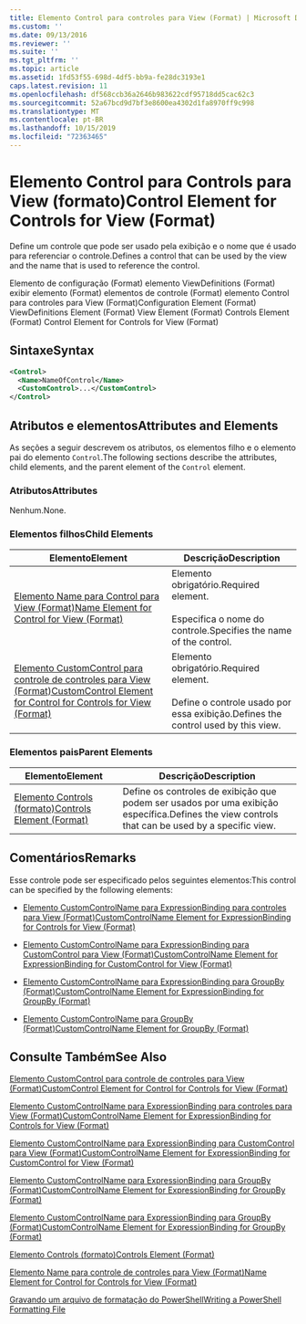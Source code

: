 ```yaml
---
title: Elemento Control para controles para View (Format) | Microsoft Docs
ms.custom: ''
ms.date: 09/13/2016
ms.reviewer: ''
ms.suite: ''
ms.tgt_pltfrm: ''
ms.topic: article
ms.assetid: 1fd53f55-698d-4df5-bb9a-fe28dc3193e1
caps.latest.revision: 11
ms.openlocfilehash: df568ccb36a2646b983622cdf95718dd5cac62c3
ms.sourcegitcommit: 52a67bcd9d7bf3e8600ea4302d1fa8970ff9c998
ms.translationtype: MT
ms.contentlocale: pt-BR
ms.lasthandoff: 10/15/2019
ms.locfileid: "72363465"
---
```

# <a name="control-element-for-controls-for-view--format"></a><span data-ttu-id="9ff53-102">Elemento Control para Controls para View (formato)</span><span class="sxs-lookup"><span data-stu-id="9ff53-102">Control Element for Controls for View  (Format)</span></span>

<span data-ttu-id="9ff53-103">Define um controle que pode ser usado pela exibição e o nome que é usado para referenciar o controle.</span><span class="sxs-lookup"><span data-stu-id="9ff53-103">Defines a control that can be used by the view and the name that is used to reference the control.</span></span>

<span data-ttu-id="9ff53-104">Elemento de configuração (Format) elemento ViewDefinitions (Format) exibir elemento (Format) elementos de controle (Format) elemento Control para controles para View (Format)</span><span class="sxs-lookup"><span data-stu-id="9ff53-104">Configuration Element (Format) ViewDefinitions Element (Format) View Element (Format) Controls Element (Format) Control Element for Controls for View (Format)</span></span>

## <a name="syntax"></a><span data-ttu-id="9ff53-105">Sintaxe</span><span class="sxs-lookup"><span data-stu-id="9ff53-105">Syntax</span></span>

```xml
<Control>
  <Name>NameOfControl</Name>
  <CustomControl>...</CustomControl>
</Control>
```

## <a name="attributes-and-elements"></a><span data-ttu-id="9ff53-106">Atributos e elementos</span><span class="sxs-lookup"><span data-stu-id="9ff53-106">Attributes and Elements</span></span>

<span data-ttu-id="9ff53-107">As seções a seguir descrevem os atributos, os elementos filho e o elemento pai do elemento `Control`.</span><span class="sxs-lookup"><span data-stu-id="9ff53-107">The following sections describe the attributes, child elements, and the parent element of the `Control` element.</span></span>

### <a name="attributes"></a><span data-ttu-id="9ff53-108">Atributos</span><span class="sxs-lookup"><span data-stu-id="9ff53-108">Attributes</span></span>

<span data-ttu-id="9ff53-109">Nenhum.</span><span class="sxs-lookup"><span data-stu-id="9ff53-109">None.</span></span>

### <a name="child-elements"></a><span data-ttu-id="9ff53-110">Elementos filhos</span><span class="sxs-lookup"><span data-stu-id="9ff53-110">Child Elements</span></span>

|<span data-ttu-id="9ff53-111">Elemento</span><span class="sxs-lookup"><span data-stu-id="9ff53-111">Element</span></span>|<span data-ttu-id="9ff53-112">Descrição</span><span class="sxs-lookup"><span data-stu-id="9ff53-112">Description</span></span>|
|-------------|-----------------|
|[<span data-ttu-id="9ff53-113">Elemento Name para Control para View (Format)</span><span class="sxs-lookup"><span data-stu-id="9ff53-113">Name Element for Control for View (Format)</span></span>](./name-element-for-control-for-controls-for-view-format.md)|<span data-ttu-id="9ff53-114">Elemento obrigatório.</span><span class="sxs-lookup"><span data-stu-id="9ff53-114">Required element.</span></span><br /><br /> <span data-ttu-id="9ff53-115">Especifica o nome do controle.</span><span class="sxs-lookup"><span data-stu-id="9ff53-115">Specifies the name of the control.</span></span>|
|[<span data-ttu-id="9ff53-116">Elemento CustomControl para controle de controles para View (Format)</span><span class="sxs-lookup"><span data-stu-id="9ff53-116">CustomControl Element for Control for Controls for View (Format)</span></span>](./customcontrol-element-for-control-for-controls-for-view-format.md)|<span data-ttu-id="9ff53-117">Elemento obrigatório.</span><span class="sxs-lookup"><span data-stu-id="9ff53-117">Required element.</span></span><br /><br /> <span data-ttu-id="9ff53-118">Define o controle usado por essa exibição.</span><span class="sxs-lookup"><span data-stu-id="9ff53-118">Defines the control used by this view.</span></span>|

### <a name="parent-elements"></a><span data-ttu-id="9ff53-119">Elementos pais</span><span class="sxs-lookup"><span data-stu-id="9ff53-119">Parent Elements</span></span>

|<span data-ttu-id="9ff53-120">Elemento</span><span class="sxs-lookup"><span data-stu-id="9ff53-120">Element</span></span>|<span data-ttu-id="9ff53-121">Descrição</span><span class="sxs-lookup"><span data-stu-id="9ff53-121">Description</span></span>|
|-------------|-----------------|
|[<span data-ttu-id="9ff53-122">Elemento Controls (formato)</span><span class="sxs-lookup"><span data-stu-id="9ff53-122">Controls Element (Format)</span></span>](./controls-element-for-view-format.md)|<span data-ttu-id="9ff53-123">Define os controles de exibição que podem ser usados por uma exibição específica.</span><span class="sxs-lookup"><span data-stu-id="9ff53-123">Defines the view controls that can be used by a specific view.</span></span>|

## <a name="remarks"></a><span data-ttu-id="9ff53-124">Comentários</span><span class="sxs-lookup"><span data-stu-id="9ff53-124">Remarks</span></span>

<span data-ttu-id="9ff53-125">Esse controle pode ser especificado pelos seguintes elementos:</span><span class="sxs-lookup"><span data-stu-id="9ff53-125">This control can be specified by the following elements:</span></span>

- [<span data-ttu-id="9ff53-126">Elemento CustomControlName para ExpressionBinding para controles para View (Format)</span><span class="sxs-lookup"><span data-stu-id="9ff53-126">CustomControlName Element for ExpressionBinding for Controls for View (Format)</span></span>](./customcontrolname-element-for-expressionbinding-for-controls-for-view-format.md)

- [<span data-ttu-id="9ff53-127">Elemento CustomControlName para ExpressionBinding para CustomControl para View (Format)</span><span class="sxs-lookup"><span data-stu-id="9ff53-127">CustomControlName Element for ExpressionBinding for CustomControl for View (Format)</span></span>](./customcontrolname-element-for-expressionbinding-for-customcontrol-for-view-format.md)

- [<span data-ttu-id="9ff53-128">Elemento CustomControlName para ExpressionBinding para GroupBy (Format)</span><span class="sxs-lookup"><span data-stu-id="9ff53-128">CustomControlName Element for ExpressionBinding for GroupBy (Format)</span></span>](./customcontrolname-element-for-expressionbinding-for-groupby-format.md)

- [<span data-ttu-id="9ff53-129">Elemento CustomControlName para GroupBy (Format)</span><span class="sxs-lookup"><span data-stu-id="9ff53-129">CustomControlName Element for GroupBy (Format)</span></span>](./customcontrolname-element-for-groupby-format.md)

## <a name="see-also"></a><span data-ttu-id="9ff53-130">Consulte Também</span><span class="sxs-lookup"><span data-stu-id="9ff53-130">See Also</span></span>

[<span data-ttu-id="9ff53-131">Elemento CustomControl para controle de controles para View (Format)</span><span class="sxs-lookup"><span data-stu-id="9ff53-131">CustomControl Element for Control for Controls for View (Format)</span></span>](./customcontrol-element-for-control-for-controls-for-view-format.md)

[<span data-ttu-id="9ff53-132">Elemento CustomControlName para ExpressionBinding para controles para View (Format)</span><span class="sxs-lookup"><span data-stu-id="9ff53-132">CustomControlName Element for ExpressionBinding for Controls for View (Format)</span></span>](./customcontrolname-element-for-expressionbinding-for-controls-for-view-format.md)

[<span data-ttu-id="9ff53-133">Elemento CustomControlName para ExpressionBinding para CustomControl para View (Format)</span><span class="sxs-lookup"><span data-stu-id="9ff53-133">CustomControlName Element for ExpressionBinding for CustomControl for View (Format)</span></span>](./customcontrolname-element-for-expressionbinding-for-customcontrol-for-view-format.md)

[<span data-ttu-id="9ff53-134">Elemento CustomControlName para ExpressionBinding para GroupBy (Format)</span><span class="sxs-lookup"><span data-stu-id="9ff53-134">CustomControlName Element for ExpressionBinding for GroupBy (Format)</span></span>](./customcontrolname-element-for-expressionbinding-for-groupby-format.md)

[<span data-ttu-id="9ff53-135">Elemento CustomControlName para ExpressionBinding para GroupBy (Format)</span><span class="sxs-lookup"><span data-stu-id="9ff53-135">CustomControlName Element for ExpressionBinding for GroupBy (Format)</span></span>](./customcontrolname-element-for-expressionbinding-for-groupby-format.md)

[<span data-ttu-id="9ff53-136">Elemento Controls (formato)</span><span class="sxs-lookup"><span data-stu-id="9ff53-136">Controls Element (Format)</span></span>](./controls-element-for-view-format.md)

[<span data-ttu-id="9ff53-137">Elemento Name para controle de controles para View (Format)</span><span class="sxs-lookup"><span data-stu-id="9ff53-137">Name Element for Control for Controls for View (Format)</span></span>](./name-element-for-control-for-controls-for-view-format.md)

[<span data-ttu-id="9ff53-138">Gravando um arquivo de formatação do PowerShell</span><span class="sxs-lookup"><span data-stu-id="9ff53-138">Writing a PowerShell Formatting File</span></span>](./writing-a-powershell-formatting-file.md)
